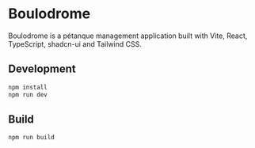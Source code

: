 # Boulodrome

Boulodrome is a pétanque management application built with Vite, React, TypeScript, shadcn-ui and Tailwind CSS.

## Development

```sh
npm install
npm run dev
```

## Build

```sh
npm run build
```
